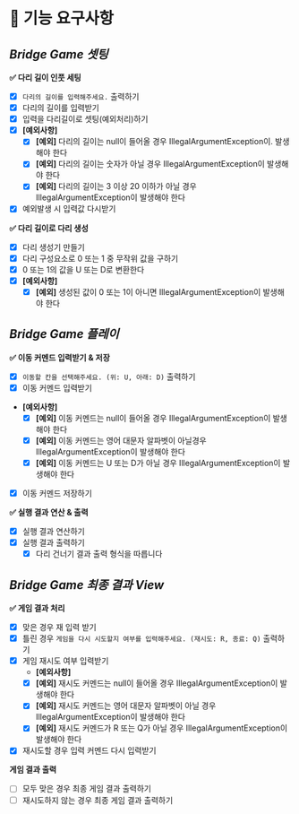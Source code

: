 # 🚀 기능 요구사항

## _**Bridge Game 셋팅**_

**✅ 다리 길이 인풋 세팅**

- [x] `다리의 길이를 입력해주세요.` 출력하기
- [x] 다리의 길이를 입력받기
- [x] 입력을 다리길이로 셋팅(예외처리)하기
- [x] **[예외사항]**
    - [x] **[예외]** 다리의 길이는 null이 들어올 경우 IllegalArgumentException이. 발생해야 한다
    - [x] **[예외]** 다리의 길이는 숫자가 아닐 경우 IllegalArgumentException이 발생해야 한다
    - [x] **[예외]** 다리의 길이는 3 이상 20 이하가 아닐 경우 IllegalArgumentException이 발생해야 한다 
- [x] 예외발생 시 입력값 다시받기 

**✅ 다리 길이로 다리 생성**

- [x] 다리 생성기 만들기
- [x] 다리 구성요소로 0 또는 1 중 무작위 값을 구하기
- [x] 0 또는 1의 값을 U 또는 D로 변환한다
- [x] **[예외사항]**
    - [x] **[예외]** 생성된 값이 0 또는 1이 아니면 IllegalArgumentException이 발생해야 한다

## _**Bridge Game 플레이**_

**✅ 이동 커멘드 입력받기 & 저장**

- [x] `이동할 칸을 선택해주세요. (위: U, 아래: D)` 출력하기
- [x] 이동 커멘드 입력받기
- **[예외사항]**
    - [x] **[예외]** 이동 커멘드는 null이 들어올 경우 IllegalArgumentException이 발생해야 한다
    - [x] **[예외]** 이동 커멘드는 영어 대문자 알파벳이 아닐경우  IllegalArgumentException이 발생해야 한다
    - [x] **[예외]** 이동 커멘드는 U 또는 D가 아닐 경우 IllegalArgumentException이 발생해야 한다
- [x] 이동 커멘드 저장하기

**✅ 실행 결과 연산 & 출력**

- [x] 실행 결과 연산하기
- [x] 실행 결과 출력하기
    - [x] 다리 건너기 결과 출력 형식을 따릅니다

## _**Bridge Game 최종 결과 View**_

**✅ 게임 결과 처리**

- [x] 맞은 경우 재 입력 받기
- [x] 틀린 경우 `게임을 다시 시도할지 여부를 입력해주세요. (재시도: R, 종료: Q)` 출력하기
- [x] 게임 재시도 여부 입력받기
    - **[예외사항]**
    - [x] **[예외]** 재시도 커멘드는 null이 들어올 경우 IllegalArgumentException이 발생해야 한다
    - [x] **[예외]** 재시도 커멘드는 영어 대문자 알파벳이 아닐 경우 IllegalArgumentException이 발생해야 한다
    - [x] **[예외]** 재시도 커멘드가 R 또는 Q가 아닐 경우 IllegalArgumentException이 발생해야 한다
- [x] 재시도할 경우 입력 커멘드 다시 입력받기

**게임 결과 출력**

- [ ] 모두 맞은 경우 최종 게임 결과 출력하기
- [ ] 재시도하지 않는 경우 최종 게임 결과 출력하기